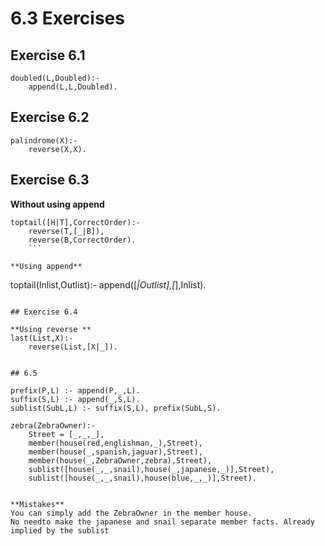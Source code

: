 # 6.3 Exercises
## Exercise 6.1

```
doubled(L,Doubled):-
    append(L,L,Doubled).
```

## Exercise 6.2

```
palindrome(X):-
    reverse(X,X).
```

## Exercise 6.3

**Without using append**
```
toptail([H|T],CorrectOrder):-
    reverse(T,[_|B]),
    reverse(B,CorrectOrder).
	```

**Using append**
```
toptail(Inlist,Outlist):-
    append([_|Outlist],[_],Inlist).
```

## Exercise 6.4

**Using reverse **
last(List,X):-
    reverse(List,[X|_]).
	

## 6.5

prefix(P,L) :- append(P,_,L).
suffix(S,L) :- append(_,S,L).
sublist(SubL,L) :- suffix(S,L), prefix(SubL,S).

zebra(ZebraOwner):-
    Street = [_,_,_],
    member(house(red,englishman,_),Street),
    member(house(_,spanish,jaguar),Street),
    member(house(_,ZebraOwner,zebra),Street),
    sublist([house(_,_,snail),house(_,japanese,_)],Street),
    sublist([house(_,_,snail),house(blue,_,_)],Street).
	
	
**Mistakes**
You can simply add the ZebraOwner in the member house. 
No needto make the japanese and snail separate member facts. Already implied by the sublist